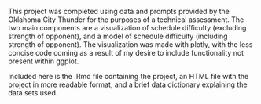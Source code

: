 This project was completed using data and prompts provided by the Oklahoma City Thunder for the purposes of a technical assessment.
The two main components are a visualization of schedule difficulty (excluding strength of opponent), and a model of schedule difficulty (including strength of opponent).
The visualization was made with plotly, with the less concise code coming as a result of my desire to include functionality not present within ggplot.

Included here is the .Rmd file containing the project, an HTML file with the project in more readable format, and a brief data dictionary explaining the data sets used.
